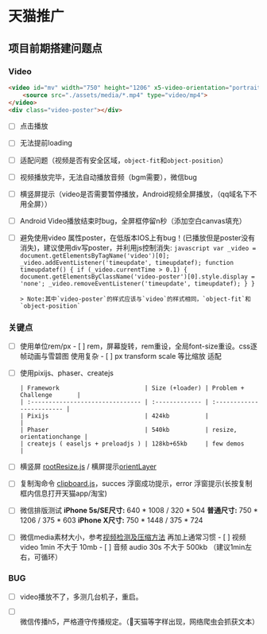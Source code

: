 # 天猫推广

## 项目前期搭建问题点

### Video

```html
<video id="mv" width="750" height="1206" x5-video-orientation="portrait" x-webkit-airplay="allow" x5-video-player-type="h5" x5-video-player-fullscreen="true" webkit-playsinline="true" playsinline="true">
    <source src="./assets/media/*.mp4" type="video/mp4">
</video>
<div class="video-poster"></div>
```
- [ ] 点击播放

- [ ] 无法提前loading

- [ ] 适配问题（视频是否有安全区域，`object-fit`和`object-position`）

- [ ] 视频播放完毕，无法自动播放音频（bgm需要），微信bug

- [ ] 横竖屏提示（video是否需要暂停播放，Android视频全屏播放，（qq域名下不用全屏））

- [ ] Android Video播放结束时bug，全屏框停留n秒（添加空白canvas填充）

- [ ] 避免使用video 属性poster，在低版本IOS上有bug！(已播放但是poster没有消失)，建议使用div写poster，并利用js控制消失:
      ```javascript
       var _video = document.getElementsByTagName('video')[0];
       _video.addEventListener('timeupdate', timeupdatef);
       function timeupdatef() {
           if (_video.currentTime > 0.1) {
               document.getElementsByClassName('video-poster')[0].style.display = 'none';
               _video.removeEventListener('timeupdate', timeupdatef);
           }
       }
      ```

      > Note:其中`video-poster`的样式应该与`video`的样式相同，`object-fit`和`object-position`




### 关键点

- [ ] 使用单位rem/px
      - [ ] rem，屏幕旋转，rem重设，全局font-size重设。css逐帧动画与雪碧图 使用复杂
      - [ ] px  transform scale 等比缩放 适配  

- [ ] 使用pixijs、phaser、createjs

      | Framework                        | Size (+loader) | Problem + Challenge       |
      | :------------------------------- | :------------- | :------------------------ |
      | Pixijs                           | 424kb          |                           |
      | Phaser                           | 540kb          | resize, orientationchange |
      | createjs ( easeljs + preloadjs ) | 128kb+65kb     | few demos                 |


- [ ] 横竖屏 [rootResize.js](https://github.com/Sanchez3/MyProject/blob/master/TMD/rootResize.js) / 横屏提示[orientLayer](https://github.com/Sanchez3/MyProject/blob/master/NBA2/orientLayer.html) 

- [ ] 复制淘命令 [clipboard.js](https://github.com/zenorocha/clipboard.js)，succes 浮窗成功提示，error 浮窗提示(长按复制框内信息打开天猫app/淘宝)

- [ ] 微信排版测试
      **iPhone 5s/SE尺寸:** 640 * 1008  / 320 * 504
      **普通尺寸:** 750 * 1206  / 375 * 603
      **iPhone X尺寸:** 750 * 1448 / 375 * 724

- [ ] 微信media素材大小，参考[视频检测及压缩方法](https://wximg.qq.com/wxp/temp/VideoResizeMethod.pdf) 再加上通常习惯
      - [ ] 视频 video 1min 不大于 10mb
      - [ ] 音频 audio 30s 不大于 500kb  （建议1min左右，可循环）



### BUG

- [ ] video播放不了，多测几台机子，重启。

- [ ] 微信传播h5，严格遵守传播规定。（🚫天猫等字样出现，网络爬虫会抓获文本）

      ​

